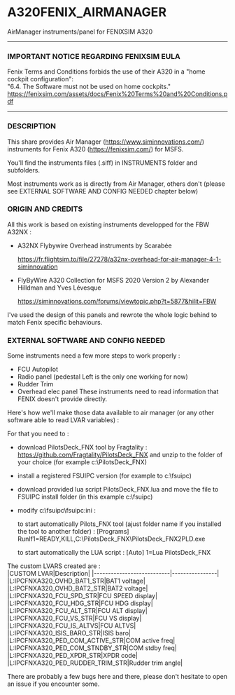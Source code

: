 # A320FENIX_AIRMANAGER
AirManager instruments/panel for FENIXSIM A320

****************************************************************
### IMPORTANT NOTICE REGARDING FENIXSIM EULA

Fenix Terms and Conditions forbids the use of their A320 in a "home cockpit configuration":  
"6.4. The Software must not be used on home cockpits."  
https://fenixsim.com/assets/docs/Fenix%20Terms%20and%20Conditions.pdf

****************************************************************

### DESCRIPTION

This share provides Air Manager (https://www.siminnovations.com/) instruments for Fenix A320 (https://fenixsim.com/) for MSFS.

You'll find the instruments files (.siff) in INSTRUMENTS folder and subfolders.

Most instruments work as is directly from Air Manager, others don't (please see EXTERNAL SOFTWARE AND CONFIG NEEDED chapter below)

### ORIGIN AND CREDITS

All this work is based on existing instruments developped for the FBW A32NX :
- A32NX Flybywire Overhead instruments by Scarabée 

    https://fr.flightsim.to/file/27278/a32nx-overhead-for-air-manager-4-1-siminnovation
- FlyByWire A320 Collection for MSFS 2020 Version 2 by Alexander Hilldman and Yves Lévesque

    https://siminnovations.com/forums/viewtopic.php?t=5877&hilit=FBW
    
I've used the design of this panels and rewrote the whole logic behind to match Fenix specific behaviours.

### EXTERNAL SOFTWARE AND CONFIG NEEDED

Some instruments need a few more steps to work properly :
- FCU Autopilot
- Radio panel (pedestal Left is the only one working for now)
- Rudder Trim
- Overhead elec panel
These instruments need to read information that FENIX doesn't provide directly. 

Here's how we'll make those data available to air manager (or any other software able to read LVAR variables) :

For that you need to :
- download PilotsDeck_FNX tool by Fragtality : https://github.com/Fragtality/PilotsDeck_FNX and unzip to the folder of your choice
  (for example c:\PilotsDeck_FNX)
 
- install a registered FSUIPC version (for example to c:\fsuipc)

- download provided lua script PilotsDeck_FNX.lua and move the file to FSUIPC install folder (in this example c:\fsuipc)

- modify c:\fsuipc\fsuipc:ini :

  to start automatically Pilots_FNX tool (ajust folder name if you installed the tool to another folder) :
  [Programs]
  RunIf1=READY,KILL,C:\PilotsDeck_FNX\PilotsDeck_FNX2PLD.exe  
  
  to start automatically the LUA script :
  [Auto]
  1=Lua PilotsDeck_FNX
  
  
The custom LVARS created are :  
|CUSTOM LVAR|Description|
|---------------------------|----------------|
|L:IPCFNXA320_OVHD_BAT1_STR|BAT1 voltage|  
|L:IPCFNXA320_OVHD_BAT2_STR|BAT2 voltage|
|L:IPCFNXA320_FCU_SPD_STR|FCU SPEED display|
|L:IPCFNXA320_FCU_HDG_STR|FCU HDG display|
|L:IPCFNXA320_FCU_ALT_STR|FCU ALT display|
|L:IPCFNXA320_FCU_VS_STR|FCU VS display|
|L:IPCFNXA320_FCU_IS_ALTVS|FCU ALTVS|
|L:IPCFNXA320_ISIS_BARO_STR|ISIS baro|
|L:IPCFNXA320_PED_COM_ACTIVE_STR|COM active freq|
|L:IPCFNXA320_PED_COM_STNDBY_STR|COM stdby freq|
|L:IPCFNXA320_PED_XPDR_STR|XPDR code|
|L:IPCFNXA320_PED_RUDDER_TRIM_STR|Rudder trim angle|

There are probably a few bugs here and there, please don't hesitate to open an issue if you encounter some.


